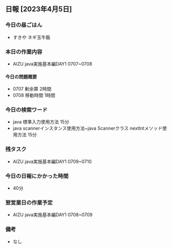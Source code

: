 ## 日報 [2023年4月5日]

### 今日の昼ごはん

* すきや ネギ玉牛飯

### 本日の作業内容

* AIZU java実施基本編DAY1 0707~0708
#### 今日の問題概要

* 0707 剰余算 2時間
* 0708 移動時間 1時間
### 今日の検索ワード

* java 標準入力使用方法 15分
* java scannerインスタンス使用方法~java Scannerクラス nextIntメソッド使用方法 15分
### 残タスク

* AIZU java実施基本編DAY1 0709~0710
### 今日の日報にかかった時間

* 40分
### 翌営業日の作業予定

* AIZU java実施基本編DAY1 0708~0709
### 備考
* なし
